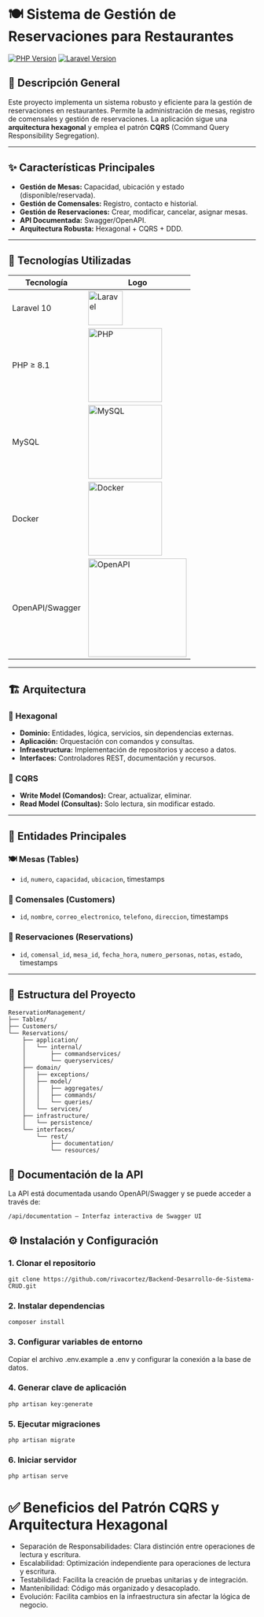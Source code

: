 # 🍽️ Sistema de Gestión de Reservaciones para Restaurantes

[![PHP Version](https://img.shields.io/badge/PHP-8.4-blue.svg?style=flat-square)](https://www.php.net/)
[![Laravel Version](https://img.shields.io/badge/Laravel-12.9.2-red.svg?style=flat-square)](https://laravel.com/)

## 📝 Descripción General

Este proyecto implementa un sistema robusto y eficiente para la gestión de reservaciones en restaurantes. Permite la administración de mesas, registro de comensales y gestión de reservaciones. La aplicación sigue una **arquitectura hexagonal** y emplea el patrón **CQRS** (Command Query Responsibility Segregation).

---

## ✨ Características Principales

- **Gestión de Mesas:** Capacidad, ubicación y estado (disponible/reservada).
- **Gestión de Comensales:** Registro, contacto e historial.
- **Gestión de Reservaciones:** Crear, modificar, cancelar, asignar mesas.
- **API Documentada:** Swagger/OpenAPI.
- **Arquitectura Robusta:** Hexagonal + CQRS + DDD.

---

## 🧰 Tecnologías Utilizadas

| Tecnología     | Logo                                                                                                       |
|----------------|------------------------------------------------------------------------------------------------------------|
| Laravel 10     | <img src="https://laravel.com/img/logotype.min.svg" alt="Laravel" height="70px">                           |
| PHP ≥ 8.1      | <img src="https://www.php.net/images/logos/new-php-logo.svg" alt="PHP" height="150px">                     |
| MySQL          | <img src="https://www.mysql.com/common/logos/logo-mysql-170x115.png" alt="MySQL" height="150px">           |
| Docker         | <img src="https://www.hasselpunk.com/img/blog/ExponiendoFuncionesDeREnLaNube-Parte_2/docker_logo.png" alt="Docker" height="150px"> |
| OpenAPI/Swagger| <img src="https://cdn.worldvectorlogo.com/logos/openapi-1.svg" alt="OpenAPI" height="200px">               |

---

## 🏗️ Arquitectura

### 🔷 Hexagonal

- **Dominio:** Entidades, lógica, servicios, sin dependencias externas.
- **Aplicación:** Orquestación con comandos y consultas.
- **Infraestructura:** Implementación de repositorios y acceso a datos.
- **Interfaces:** Controladores REST, documentación y recursos.

### 🔁 CQRS

- **Write Model (Comandos):** Crear, actualizar, eliminar.
- **Read Model (Consultas):** Solo lectura, sin modificar estado.

---

## 🧩 Entidades Principales

### 🍽️ Mesas (Tables)

- `id`, `numero`, `capacidad`, `ubicacion`, timestamps

### 👤 Comensales (Customers)

- `id`, `nombre`, `correo_electronico`, `telefono`, `direccion`, timestamps

### 📅 Reservaciones (Reservations)

- `id`, `comensal_id`, `mesa_id`, `fecha_hora`, `numero_personas`, `notas`, `estado`, timestamps

---

## 📁 Estructura del Proyecto

```plaintext
ReservationManagement/
├── Tables/
├── Customers/
└── Reservations/
    ├── application/
    │   └── internal/
    │       ├── commandservices/
    │       └── queryservices/
    ├── domain/
    │   ├── exceptions/
    │   ├── model/
    │   │   ├── aggregates/
    │   │   ├── commands/
    │   │   └── queries/
    │   └── services/
    ├── infrastructure/
    │   └── persistence/
    └── interfaces/
        └── rest/
            ├── documentation/
            └── resources/
```
## 📖 Documentación de la API
   La API está documentada usando OpenAPI/Swagger y se puede acceder a través de:

```
/api/documentation – Interfaz interactiva de Swagger UI
```

## ⚙️ Instalación y Configuración

### 1. Clonar el repositorio
```
git clone https://github.com/rivacortez/Backend-Desarrollo-de-Sistema-CRUD.git
```
### 2. Instalar dependencias
```
composer install
```
### 3. Configurar variables de entorno
Copiar el archivo .env.example a .env y configurar la conexión a la base de datos.

### 4. Generar clave de aplicación
```
php artisan key:generate
```
### 5. Ejecutar migraciones

```
php artisan migrate
```

### 6. Iniciar servidor
```
php artisan serve
```

# ✅ Beneficios del Patrón CQRS y Arquitectura Hexagonal
* Separación de Responsabilidades: Clara distinción entre operaciones de lectura y escritura.
* Escalabilidad: Optimización independiente para operaciones de lectura y escritura.
* Testabilidad: Facilita la creación de pruebas unitarias y de integración.
* Mantenibilidad: Código más organizado y desacoplado.
* Evolución: Facilita cambios en la infraestructura sin afectar la lógica de negocio.
